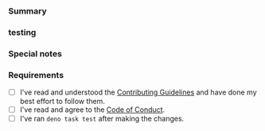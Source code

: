 <!--  Thanks for sending a pull request! -->

### Summary

<!-- A high level description of the change that will make it easier for your reviewer to make sense of the changes -->

### testing

<!-- Describe what steps a reviewer should follow to test your changes. -->

### Special notes

<!-- Any special notes reviewers should be aware of. -->

### Requirements <!-- place an `x` in each `[ ]` -->

* [ ] I've read and understood the [Contributing Guidelines](https://github.com/slackapi/deno-slack-api/blob/main/.github/CONTRIBUTING.md) and have done my best effort to follow them.
* [ ] I've read and agree to the [Code of Conduct](https://slackhq.github.io/code-of-conduct).
* [ ] I've ran `deno task test` after making the changes.
